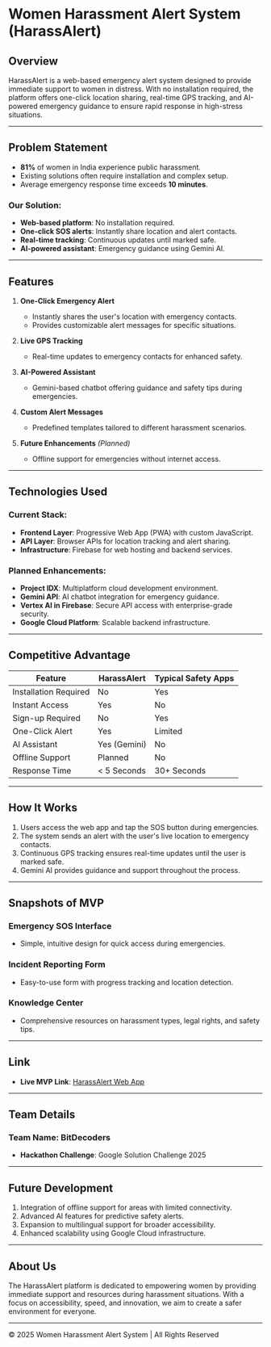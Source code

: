 # Women Harassment Alert System (HarassAlert)

## Overview

HarassAlert is a web-based emergency alert system designed to provide immediate support to women in distress. With no installation required, the platform offers one-click location sharing, real-time GPS tracking, and AI-powered emergency guidance to ensure rapid response in high-stress situations.

---

## Problem Statement

- **81%** of women in India experience public harassment.
- Existing solutions often require installation and complex setup.
- Average emergency response time exceeds **10 minutes**.

### Our Solution:
- **Web-based platform**: No installation required.
- **One-click SOS alerts**: Instantly share location and alert contacts.
- **Real-time tracking**: Continuous updates until marked safe.
- **AI-powered assistant**: Emergency guidance using Gemini AI.

---

## Features

1. **One-Click Emergency Alert**  
   - Instantly shares the user's location with emergency contacts.
   - Provides customizable alert messages for specific situations.

2. **Live GPS Tracking**  
   - Real-time updates to emergency contacts for enhanced safety.

3. **AI-Powered Assistant**  
   - Gemini-based chatbot offering guidance and safety tips during emergencies.

4. **Custom Alert Messages**  
   - Predefined templates tailored to different harassment scenarios.

5. **Future Enhancements** *(Planned)*  
   - Offline support for emergencies without internet access.

---

## Technologies Used

### Current Stack:
- **Frontend Layer**: Progressive Web App (PWA) with custom JavaScript.
- **API Layer**: Browser APIs for location tracking and alert sharing.
- **Infrastructure**: Firebase for web hosting and backend services.

### Planned Enhancements:
- **Project IDX**: Multiplatform cloud development environment.
- **Gemini API**: AI chatbot integration for emergency guidance.
- **Vertex AI in Firebase**: Secure API access with enterprise-grade security.
- **Google Cloud Platform**: Scalable backend infrastructure.

---

## Competitive Advantage

| Feature                  | HarassAlert        | Typical Safety Apps |
|--------------------------|--------------------|---------------------|
| Installation Required    | No                | Yes                 |
| Instant Access           | Yes               | No                  |
| Sign-up Required         | No                | Yes                 |
| One-Click Alert          | Yes               | Limited             |
| AI Assistant             | Yes (Gemini)      | No                  |
| Offline Support          | Planned           | No                  |
| Response Time            | < 5 Seconds       | 30+ Seconds         |

---

## How It Works

1. Users access the web app and tap the SOS button during emergencies.
2. The system sends an alert with the user's live location to emergency contacts.
3. Continuous GPS tracking ensures real-time updates until the user is marked safe.
4. Gemini AI provides guidance and support throughout the process.

---

## Snapshots of MVP

### Emergency SOS Interface
- Simple, intuitive design for quick access during emergencies.

### Incident Reporting Form
- Easy-to-use form with progress tracking and location detection.

### Knowledge Center
- Comprehensive resources on harassment types, legal rights, and safety tips.

---

## Link

- **Live MVP Link**: [HarassAlert Web App](https://harass-alert.web.app/)

---

## Team Details

### Team Name: BitDecoders
- **Hackathon Challenge**: Google Solution Challenge 2025

---

## Future Development

1. Integration of offline support for areas with limited connectivity.
2. Advanced AI features for predictive safety alerts.
3. Expansion to multilingual support for broader accessibility.
4. Enhanced scalability using Google Cloud infrastructure.

---

## About Us

The HarassAlert platform is dedicated to empowering women by providing immediate support and resources during harassment situations. With a focus on accessibility, speed, and innovation, we aim to create a safer environment for everyone.

---

© 2025 Women Harassment Alert System | All Rights Reserved
